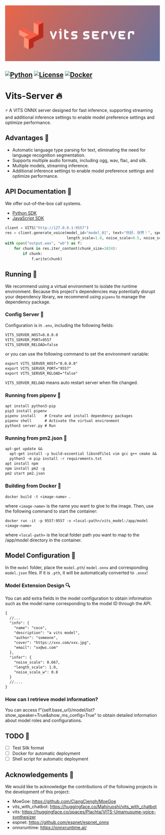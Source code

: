 ![cover.png](docs/cover.png)

[![Python](https://img.shields.io/badge/python-3.8%2B-blue)](https://www.python.org/downloads/)
[![License](https://img.shields.io/badge/license-BSD3-green)](LICENSE)
[![Docker](https://github.com/LlmKira/VitsServer/actions/workflows/docker-latest.yaml/badge.svg)](https://github.com/LlmKira/VitsServer/actions/workflows/docker-latest.yaml)
------

# Vits-Server 🔥

⚡ A VITS ONNX server designed for fast inference, supporting streaming and additional inference settings to enable model
preference settings and optimize performance.

## Advantages 💪

- Automatic language type parsing for text, eliminating the need for language recognition segmentation.
- Supports multiple audio formats, including ogg, wav, flac, and silk.
- Multiple models, streaming inference.
- Additional inference settings to enable model preference settings and optimize performance.

## API Documentation 📖

We offer out-of-the-box call systems.

- [Python SDK](docs/sdk.py)
- [JavaScript SDK](docs/sdk.js)

```python
client = VITS("http://127.0.0.1:9557")
res = client.generate_voice(model_id="model_01", text="你好，世界！", speaker_id=0, audio_type="wav",
                            length_scale=1.0, noise_scale=0.5, noise_scale_w=0.5, auto_parse=True)
with open("output.wav", "wb") as f:
    for chunk in res.iter_content(chunk_size=1024):
        if chunk:
            f.write(chunk)
```

## Running 🏃

We recommend using a virtual environment to isolate the runtime environment. Because this project's dependencies may
potentially disrupt your dependency library, we recommend using `pipenv` to manage the dependency package.

### Config Server 🐚

Configuration is in `.env`, including the following fields:

```dotenv
VITS_SERVER_HOST=0.0.0.0
VITS_SERVER_PORT=9557
VITS_SERVER_RELOAD=false
```

or you can use the following command to set the environment variable:

```shell
export VITS_SERVER_HOST="0.0.0.0"
export VITS_SERVER_PORT="9557"
export VITS_SERVER_RELOAD="false"
```

`VITS_SERVER_RELOAD` means auto restart server when file changed.

### Running from pipenv 🐍

```shell
apt install python3-pip
pip3 install pipenv
pipenv install    # Create and install dependency packages
pipenv shell      # Activate the virtual environment
python3 server.py # Run

```

### Running from pm2.json 🚀

```shell
apt-get update &&
  apt-get install -y build-essential libsndfile1 vim gcc g++ cmake &&
  python3 -m pip install -r requirements.txt
apt install npm
npm install pm2 -g
pm2 start pm2.json

```

### Building from Docker 🐋

```shell
docker build -t <image-name> .
```

where `<image-name>` is the name you want to give to the image. Then, use the following command to start the container:

```shell
docker run -it -p 9557:9557 -v <local-path>/vits_model:/app/model <image-name>
```

where `<local-path>` is the local folder path you want to map to the /app/model directory in the container.

## Model Configuration 📁

In the `model` folder, place the `model.pth`/ `model.onnx` and corresponding `model.json` files. If it is `.pth`, it
will be automatically converted to `.onnx`!

### Model Extension Design 🔍

You can add extra fields in the model configuration to obtain information such as the model name corresponding to the
model ID through the API.

```json5
{
  //...
  "info": {
    "name": "coco",
    "description": "a vits model",
    "author": "someone",
    "cover": "https://xxx.com/xxx.jpg",
    "email": "xx@ws.com"
  },
  "infer": {
    "noise_scale": 0.667,
    "length_scale": 1.0,
    "noise_scale_w": 0.8
  }
  //....
}
```

### How can I retrieve model information?

You can access f"{self.base_url}/model/list?show_speaker=True&show_ms_config=True" to obtain detailed information about
model roles and configurations.

## TODO 📝

- [ ] Test Silk format
- [ ] Docker for automatic deployment
- [ ] Shell script for automatic deployment

## Acknowledgements 🙏

We would like to acknowledge the contributions of the following projects in the development of this project:

- MoeGoe: https://github.com/CjangCjengh/MoeGoe
- vits_with_chatbot: https://huggingface.co/Mahiruoshi/vits_with_chatbot
- vits: https://huggingface.co/spaces/Plachta/VITS-Umamusume-voice-synthesizer
- espnet: https://github.com/espnet/espnet_onnx
- onnxruntime: https://onnxruntime.ai/
